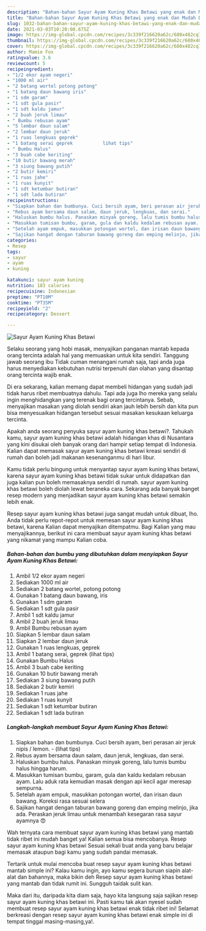 ```yaml
---
description: "Bahan-bahan Sayur Ayam Kuning Khas Betawi yang enak dan Mudah Dibuat"
title: "Bahan-bahan Sayur Ayam Kuning Khas Betawi yang enak dan Mudah Dibuat"
slug: 1032-bahan-bahan-sayur-ayam-kuning-khas-betawi-yang-enak-dan-mudah-dibuat
date: 2021-03-03T10:20:08.675Z
image: https://img-global.cpcdn.com/recipes/3c339f216620a62c/680x482cq70/sayur-ayam-kuning-khas-betawi-foto-resep-utama.jpg
thumbnail: https://img-global.cpcdn.com/recipes/3c339f216620a62c/680x482cq70/sayur-ayam-kuning-khas-betawi-foto-resep-utama.jpg
cover: https://img-global.cpcdn.com/recipes/3c339f216620a62c/680x482cq70/sayur-ayam-kuning-khas-betawi-foto-resep-utama.jpg
author: Mamie Fox
ratingvalue: 3.6
reviewcount: 5
recipeingredient:
- "1/2 ekor ayam negeri"
- "1000 ml air"
- "2 batang wortel potong potong"
- "1 batang daun bawang iris"
- "1 sdm garam"
- "1 sdt gula pasir"
- "1 sdt kaldu jamur"
- "2 buah jeruk limau"
- " Bumbu rebusan ayam"
- "5 lembar daun salam"
- "2 lembar daun jeruk"
- "1 ruas lengkuas geprek"
- "1 batang serai geprek           lihat tips"
- " Bumbu Halus"
- "3 buah cabe keriting"
- "10 butir bawang merah"
- "3 siung bawang putih"
- "2 butir kemiri"
- "1 ruas jahe"
- "1 ruas kunyit"
- "1 sdt ketumbar butiran"
- "1 sdt lada butiran"
recipeinstructions:
- "Siapkan bahan dan bumbunya. Cuci bersih ayam, beri perasan air jeruk nipis / lemon.           (lihat tips)"
- "Rebus ayam bersama daun salam, daun jeruk, lengkuas, dan serai."
- "Haluskan bumbu halus. Panaskan minyak goreng, lalu tumis bumbu halus hingga harum."
- "Masukkan tumisan bumbu, garam, gula dan kaldu kedalam rebusan ayam. Lalu aduk rata kemudian masak dengan api kecil agar meresap sempurna."
- "Setelah ayam empuk, masukkan potongan wortel, dan irisan daun bawang. Koreksi rasa sesuai selera"
- "Sajikan hangat dengan taburan bawang goreng dan emping melinjo, jika ada. Peraskan jeruk limau untuk menambah kesegaran rasa sayur ayamnya 😍"
categories:
- Resep
tags:
- sayur
- ayam
- kuning

katakunci: sayur ayam kuning 
nutrition: 183 calories
recipecuisine: Indonesian
preptime: "PT10M"
cooktime: "PT35M"
recipeyield: "2"
recipecategory: Dessert

---
```



![Sayur Ayam Kuning Khas Betawi](https://img-global.cpcdn.com/recipes/3c339f216620a62c/680x482cq70/sayur-ayam-kuning-khas-betawi-foto-resep-utama.jpg)

Selaku seorang yang hobi masak, menyajikan panganan mantab kepada orang tercinta adalah hal yang memuaskan untuk kita sendiri. Tanggung jawab seorang ibu Tidak cuman menangani rumah saja, tapi anda juga harus menyediakan kebutuhan nutrisi terpenuhi dan olahan yang disantap orang tercinta wajib enak.

Di era  sekarang, kalian memang dapat membeli hidangan yang sudah jadi tidak harus ribet membuatnya dahulu. Tapi ada juga lho mereka yang selalu ingin menghidangkan yang terenak bagi orang tercintanya. Sebab, menyajikan masakan yang diolah sendiri akan jauh lebih bersih dan kita pun bisa menyesuaikan hidangan tersebut sesuai masakan kesukaan keluarga tercinta. 



Apakah anda seorang penyuka sayur ayam kuning khas betawi?. Tahukah kamu, sayur ayam kuning khas betawi adalah hidangan khas di Nusantara yang kini disukai oleh banyak orang dari hampir setiap tempat di Indonesia. Kalian dapat memasak sayur ayam kuning khas betawi kreasi sendiri di rumah dan boleh jadi makanan kesenanganmu di hari libur.

Kamu tidak perlu bingung untuk menyantap sayur ayam kuning khas betawi, karena sayur ayam kuning khas betawi tidak sukar untuk didapatkan dan juga kalian pun boleh memasaknya sendiri di rumah. sayur ayam kuning khas betawi boleh diolah lewat beraneka cara. Sekarang ada banyak banget resep modern yang menjadikan sayur ayam kuning khas betawi semakin lebih enak.

Resep sayur ayam kuning khas betawi juga sangat mudah untuk dibuat, lho. Anda tidak perlu repot-repot untuk memesan sayur ayam kuning khas betawi, karena Kalian dapat menyajikan ditempatmu. Bagi Kalian yang mau menyajikannya, berikut ini cara membuat sayur ayam kuning khas betawi yang nikamat yang mampu Kalian coba.

<!--inarticleads1-->

##### Bahan-bahan dan bumbu yang dibutuhkan dalam menyiapkan Sayur Ayam Kuning Khas Betawi:

1. Ambil 1/2 ekor ayam negeri
1. Sediakan 1000 ml air
1. Sediakan 2 batang wortel, potong potong
1. Gunakan 1 batang daun bawang, iris
1. Gunakan 1 sdm garam
1. Sediakan 1 sdt gula pasir
1. Ambil 1 sdt kaldu jamur
1. Ambil 2 buah jeruk limau
1. Ambil  Bumbu rebusan ayam
1. Siapkan 5 lembar daun salam
1. Siapkan 2 lembar daun jeruk
1. Gunakan 1 ruas lengkuas, geprek
1. Ambil 1 batang serai, geprek           (lihat tips)
1. Gunakan  Bumbu Halus
1. Ambil 3 buah cabe keriting
1. Gunakan 10 butir bawang merah
1. Sediakan 3 siung bawang putih
1. Sediakan 2 butir kemiri
1. Sediakan 1 ruas jahe
1. Sediakan 1 ruas kunyit
1. Sediakan 1 sdt ketumbar butiran
1. Sediakan 1 sdt lada butiran




<!--inarticleads2-->

##### Langkah-langkah membuat Sayur Ayam Kuning Khas Betawi:

1. Siapkan bahan dan bumbunya. Cuci bersih ayam, beri perasan air jeruk nipis / lemon. -           (lihat tips)
1. Rebus ayam bersama daun salam, daun jeruk, lengkuas, dan serai.
1. Haluskan bumbu halus. Panaskan minyak goreng, lalu tumis bumbu halus hingga harum.
1. Masukkan tumisan bumbu, garam, gula dan kaldu kedalam rebusan ayam. Lalu aduk rata kemudian masak dengan api kecil agar meresap sempurna.
1. Setelah ayam empuk, masukkan potongan wortel, dan irisan daun bawang. Koreksi rasa sesuai selera
1. Sajikan hangat dengan taburan bawang goreng dan emping melinjo, jika ada. Peraskan jeruk limau untuk menambah kesegaran rasa sayur ayamnya 😍




Wah ternyata cara membuat sayur ayam kuning khas betawi yang mantab tidak ribet ini mudah banget ya! Kalian semua bisa mencobanya. Resep sayur ayam kuning khas betawi Sesuai sekali buat anda yang baru belajar memasak ataupun bagi kamu yang sudah pandai memasak.

Tertarik untuk mulai mencoba buat resep sayur ayam kuning khas betawi mantab simple ini? Kalau kamu ingin, ayo kamu segera buruan siapin alat-alat dan bahannya, maka bikin deh Resep sayur ayam kuning khas betawi yang mantab dan tidak rumit ini. Sungguh taidak sulit kan. 

Maka dari itu, daripada kita diam saja, hayo kita langsung saja sajikan resep sayur ayam kuning khas betawi ini. Pasti kamu tak akan nyesel sudah membuat resep sayur ayam kuning khas betawi enak tidak ribet ini! Selamat berkreasi dengan resep sayur ayam kuning khas betawi enak simple ini di tempat tinggal masing-masing,ya!.

